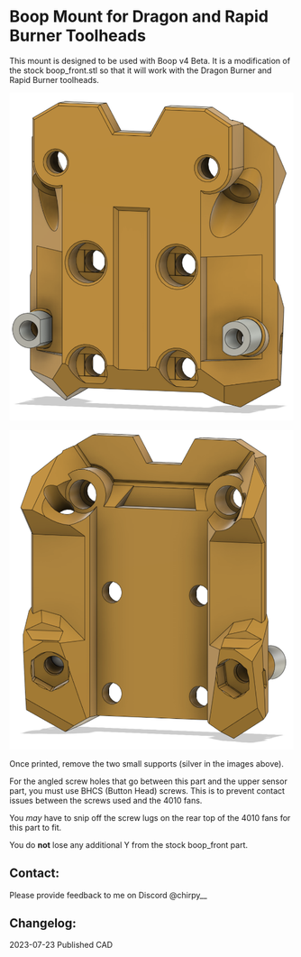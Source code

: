# Boop Mount for Dragon and Rapid Burner Toolheads

This mount is designed to be used with Boop v4 Beta. It is a modification of the stock boop_front.stl so that it will work with the Dragon Burner and Rapid Burner toolheads.



![](images/boop_front.png)

![](images/boop_rear.png)

Once printed, remove the two small supports (silver in the images above).

For the angled screw holes that go between this part and the upper sensor part, you must use BHCS (Button Head) screws. This is to prevent contact issues between the screws used and the 4010 fans.

You _may_ have to snip off the screw lugs on the rear top of the 4010 fans for this part to fit.

You do **not** lose any additional Y from the stock boop_front part.

## Contact:

Please provide feedback to me on Discord @chirpy__

## Changelog:

2023-07-23 Published CAD
